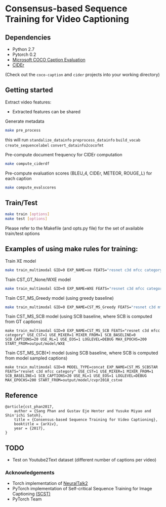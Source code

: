 # Consensus-based Sequence Training for Video Captioning #

## Dependencies ###

* Python 2.7
* Pytorch 0.2
* [Microsoft COCO Caption Evaluation](https://github.com/tylin/coco-caption)
* [CIDEr](https://github.com/ruotianluo/cider)

(Check out the `coco-caption` and `cider` projects into your working directory)

## Getting started ###

Extract video features:
  - Extracted features can be shared

Generate metadata

```bash
make pre_process
```
this will run `standalize_datainfo` `preprocess_datainfo` `build_vocab` `create_sequencelabel` `convert_datainfo2cocofmt`

Pre-compute document frequency for CIDEr computation
```bash
make compute_ciderdf
```

Pre-compute evaluation scores (BLEU_4, CIDEr, METEOR, ROUGE_L) for each caption
```bash
make compute_evalscores
```

## Train/Test ###

```bash
make train [options]
make test [options]
```

Please refer to the Makefile (and opts.py file) for the set of available train/test options

## Examples of using make rules for training:

Train XE model
```bash
make train_multimodal GID=0 EXP_NAME=xe FEATS="resnet c3d mfcc category" USE_CST=0 USE_MIXER=0 SCB_CAPTIONS=0 USE_RL=0 LOGLEVEL=DEBUG MAX_EPOCHS=50
```

Train CST_GT_None/WXE model

```bash
make train_multimodal GID=0 EXP_NAME=WXE FEATS="resnet c3d mfcc category" USE_CST=1 USE_MIXER=0 SCB_CAPTIONS=0 USE_RL=1 LOGLEVEL=DEBUG MAX_EPOCHS=50
```

Train CST_MS_Greedy model (using greedy baseline)

```bash
make train_multimodal GID=0 EXP_NAME=CST_MS_Greedy FEATS="resnet c3d mfcc category" USE_CST=0 SCB_CAPTIONS=0 USE_MIXER=1 MIXER_FROM=1 USE_RL=1 USE_EOS=1 LOGLEVEL=DEBUG MAX_EPOCHS=200 START_FROM=output/model/WXE
```

Train CST_MS_SCB model (using SCB baseline, where SCB is computed from GT captions)

```
make train_multimodal GID=0 EXP_NAME=CST_MS_SCB FEATS="resnet c3d mfcc category" USE_CST=1 USE_MIXER=1 MIXER_FROM=1 SCB_BASELINE=0 SCB_CAPTIONS=20 USE_RL=1 USE_EOS=1 LOGLEVEL=DEBUG MAX_EPOCHS=200 START_FROM=output/model/WXE
```

Train CST_MS_SCB(*) model (using SCB baseline, where SCB is computed from model sampled captions)

```
make train_multimodal GID=0 MODEL_TYPE=concat EXP_NAME=CST_MS_SCBSTAR FEATS="resnet c3d mfcc category" USE_CST=1 USE_MIXER=1 MIXER_FROM=1 SCB_BASELINE=1 SCB_CAPTIONS=20 USE_RL=1 USE_EOS=1 LOGLEVEL=DEBUG MAX_EPOCHS=200 START_FROM=output/model/cvpr2018_cstxe
```

## Reference

    @article{cst_phan2017,
        author = {Sang Phan and Gustav Eje Henter and Yusuke Miyao and Shin'ichi Satoh},
        title = {Consensus-based Sequence Training for Video Captioning},
        booktitle = {arXiv},
        year = {2017},
    }
    
## TODO 

* Test on Youtube2Text dataset (different number of captions per video)

### Acknowledgements ###

* Torch implementation of [NeuralTalk2](https://github.com/karpathy/neuraltalk2)
* PyTorch implementation of Self-critical Sequence Training for Image Captioning [(SCST)](https://github.com/ruotianluo/self-critical.pytorch)
* PyTorch Team
